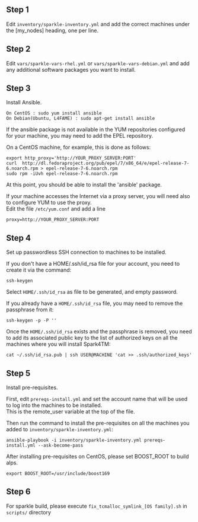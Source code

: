 
## Step 1
Edit `inventory/sparkle-inventory.yml` and add the correct machines under the [my_nodes] heading, one per line.  

## Step 2
Edit `vars/sparkle-vars-rhel.yml` or `vars/sparkle-vars-debian.yml` and add any additional software packages you want to install.  

## Step 3
Install Ansible.  

	On CentOS : sudo yum install ansible  
	On Debian(Ubuntu, L4FAME) : sudo apt-get install ansible  

If the ansible package is not available in the YUM
repositories configured for your machine, you may need
to add the EPEL repository.

On a CentOS machine, for example, this is done as follows:  

	export http_proxy='http://YOUR_PROXY_SERVER:PORT'  
	curl  http://dl.fedoraproject.org/pub/epel/7/x86_64/e/epel-release-7-6.noarch.rpm > epel-release-7-6.noarch.rpm  
	sudo rpm -iUvh epel-release-7-6.noarch.rpm  

At this point, you should be able to install the 'ansible' package.  

If your machine accesses the Internet via a proxy server, you will need also to configure YUM to use the proxy.  
Edit the file `/etc/yum.conf` and add a line  

	proxy=http://YOUR_PROXY_SERVER:PORT  

## Step 4
Set up passwordless SSH connection to machines to be installed.  

If you don't have a HOME/.ssh/id_rsa file for your account, you need to create it via the command:  

	ssh-keygen

Select `HOME/.ssh/id_rsa` as file to be generated, and empty password.  

If you already have a `HOME/.ssh/id_rsa` file, you may need to remove the passphrase from it:  

	ssh-keygen -p -P ''

Once the `HOME/.ssh/id_rsa` exists and the passphrase is removed, you need to add its associated public key to the list of authorized keys on all the machines where you will install Spark4TM:  

	cat ~/.ssh/id_rsa.pub | ssh USER@MACHINE 'cat >> .ssh/authorized_keys'  

## Step 5
Install pre-requisites.  

First, edit `prereqs-install.yml` and set the account name that will be used to log into the machines to be installed.  
This is the remote_user variable at the top of the file.  

Then run the command to install the pre-requisites on all the machines you added to `inventory/sparkle-inventory.yml`:  

	ansible-playbook -i inventory/sparkle-inventory.yml prereqs-install.yml --ask-become-pass

After installing pre-requisites on CentOS, please set BOOST_ROOT to build alps.  

	export BOOST_ROOT=/usr/include/boost169

## Step 6
For sparkle build, please execute `fix_tcmalloc_symlink_[OS family].sh` in `scripts/` directory
